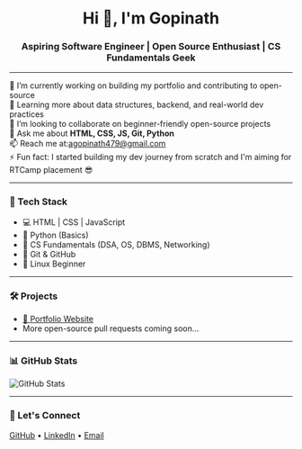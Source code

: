 <h1 align="center">Hi 👋, I'm Gopinath</h1>
<h3 align="center">Aspiring Software Engineer | Open Source Enthusiast | CS Fundamentals Geek</h3>

---

🔭 I’m currently working on building my portfolio and contributing to open-source  
🌱 Learning more about data structures, backend, and real-world dev practices  
👯 I’m looking to collaborate on beginner-friendly open-source projects  
💬 Ask me about **HTML, CSS, JS, Git, Python**  
📫 Reach me at:agopinath479@gmail.com  
⚡ Fun fact: I started building my dev journey from scratch and I'm aiming for RTCamp placement 😎  

---

### 🚀 Tech Stack
- 💻 HTML | CSS | JavaScript  
- 🐍 Python (Basics)  
- 🧠 CS Fundamentals (DSA, OS, DBMS, Networking)  
- 🔧 Git & GitHub  
- 🐧 Linux Beginner  

---

### 🛠️ Projects
- [💼 Portfolio Website](https://gopinathanbu.github.io/portfolio-website/)
- More open-source pull requests coming soon...

---

### 📊 GitHub Stats
![GitHub Stats](https://github-readme-stats.vercel.app/api?username=Gopinathanbu&show_icons=true&theme=tokyonight)

---

### 🔗 Let's Connect
[GitHub](https://github.com/Gopinathanbu) • [LinkedIn](#) • [Email](mailto:gopinath479@gmail.com)

